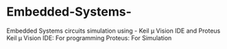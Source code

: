 # Embedded-Systems-
Embedded Systems circuits simulation using - Keil μ Vision IDE and Proteus Keil μ Vision IDE: For programming Proteus: For Simulation
